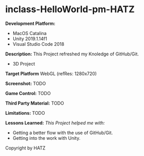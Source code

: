 # inclass-HelloWorld-pm-HATZ

**Development Platform:**
- MacOS Catalina
- Unity 2019.1.14f1
- Visual Studio Code 2018

**Description:**
This Project refreshed my Knoledge of GitHub/Git.
- 3D Project

**Target Platform**
WebGL (refRes: 1280x720)

**Screenshot:**
TODO

**Game Control:**
TODO

**Third Party Material:**
TODO

**Limitations:**
TODO

**Lessons Learned:**
*This Project helped me with:*
- Getting a better flow with the use of GitHub/Git.
- Getting into the work with Unity.

Copyright by HATZ